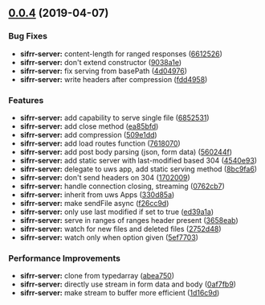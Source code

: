 ## [0.0.4](https://github.com/sifrr/sifrr/compare/v0.0.3...v0.0.4) (2019-04-07)


### Bug Fixes

* **sifrr-server:** content-length for ranged responses ([6612526](https://github.com/sifrr/sifrr/commit/6612526))
* **sifrr-server:** don't extend constructor ([9038a1e](https://github.com/sifrr/sifrr/commit/9038a1e))
* **sifrr-server:** fix serving from basePath ([4d04976](https://github.com/sifrr/sifrr/commit/4d04976))
* **sifrr-server:** write headers after compression ([fdd4958](https://github.com/sifrr/sifrr/commit/fdd4958))


### Features

* **sifrr-server:** add capability to serve single file ([6852531](https://github.com/sifrr/sifrr/commit/6852531))
* **sifrr-server:** add close method ([ea85bfd](https://github.com/sifrr/sifrr/commit/ea85bfd))
* **sifrr-server:** add compression ([509e1dd](https://github.com/sifrr/sifrr/commit/509e1dd))
* **sifrr-server:** add load routes function ([7618070](https://github.com/sifrr/sifrr/commit/7618070))
* **sifrr-server:** add post body parsing (json, form data) ([560244f](https://github.com/sifrr/sifrr/commit/560244f))
* **sifrr-server:** add static server with last-modified based 304 ([4540e93](https://github.com/sifrr/sifrr/commit/4540e93))
* **sifrr-server:** delegate to uws app, add static serving method ([8bc9fa6](https://github.com/sifrr/sifrr/commit/8bc9fa6))
* **sifrr-server:** don't send headers on 304 ([1702009](https://github.com/sifrr/sifrr/commit/1702009))
* **sifrr-server:** handle connection closing, streaming ([0762cb7](https://github.com/sifrr/sifrr/commit/0762cb7))
* **sifrr-server:** inherit from uws Apps ([330d85a](https://github.com/sifrr/sifrr/commit/330d85a))
* **sifrr-server:** make sendFile async ([f26cc9d](https://github.com/sifrr/sifrr/commit/f26cc9d))
* **sifrr-server:** only use last modified if set to true ([ed39a1a](https://github.com/sifrr/sifrr/commit/ed39a1a))
* **sifrr-server:** serve in ranges of ranges header present ([3658eab](https://github.com/sifrr/sifrr/commit/3658eab))
* **sifrr-server:** watch for new files and deleted files ([2752d48](https://github.com/sifrr/sifrr/commit/2752d48))
* **sifrr-server:** watch only when option given ([5ef7703](https://github.com/sifrr/sifrr/commit/5ef7703))


### Performance Improvements

* **sifrr-server:** clone from typedarray ([abea750](https://github.com/sifrr/sifrr/commit/abea750))
* **sifrr-server:** directly use stream in form data and body ([0af7fb9](https://github.com/sifrr/sifrr/commit/0af7fb9))
* **sifrr-server:** make stream to buffer more efficient ([1d16c9d](https://github.com/sifrr/sifrr/commit/1d16c9d))




